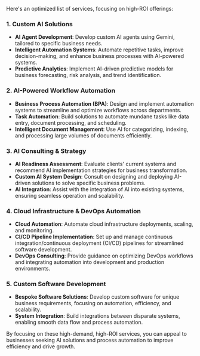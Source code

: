 Here's an optimized list of services, focusing on high-ROI offerings:

### 1. **Custom AI Solutions**
   - **AI Agent Development**: Develop custom AI agents using Gemini, tailored to specific business needs.
   - **Intelligent Automation Systems**: Automate repetitive tasks, improve decision-making, and enhance business processes with AI-powered systems.
   - **Predictive Analytics**: Implement AI-driven predictive models for business forecasting, risk analysis, and trend identification.

### 2. **AI-Powered Workflow Automation**
   - **Business Process Automation (BPA)**: Design and implement automation systems to streamline and optimize workflows across departments.
   - **Task Automation**: Build solutions to automate mundane tasks like data entry, document processing, and scheduling.
   - **Intelligent Document Management**: Use AI for categorizing, indexing, and processing large volumes of documents efficiently.

### 3. **AI Consulting & Strategy**
   - **AI Readiness Assessment**: Evaluate clients' current systems and recommend AI implementation strategies for business transformation.
   - **Custom AI System Design**: Consult on designing and deploying AI-driven solutions to solve specific business problems.
   - **AI Integration**: Assist with the integration of AI into existing systems, ensuring seamless operation and scalability.

### 4. **Cloud Infrastructure & DevOps Automation**
   - **Cloud Automation**: Automate cloud infrastructure deployments, scaling, and monitoring.
   - **CI/CD Pipeline Implementation**: Set up and manage continuous integration/continuous deployment (CI/CD) pipelines for streamlined software development.
   - **DevOps Consulting**: Provide guidance on optimizing DevOps workflows and integrating automation into development and production environments.

### 5. **Custom Software Development**
   - **Bespoke Software Solutions**: Develop custom software for unique business requirements, focusing on automation, efficiency, and scalability.
   - **System Integration**: Build integrations between disparate systems, enabling smooth data flow and process automation.

By focusing on these high-demand, high-ROI services, you can appeal to businesses seeking AI solutions and process automation to improve efficiency and drive growth.
